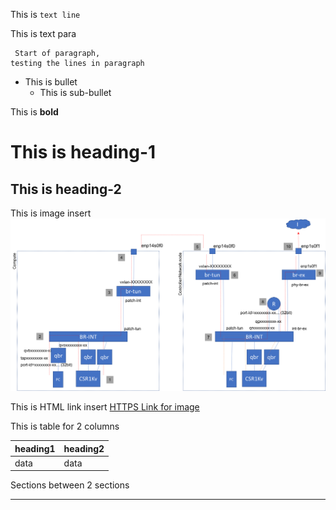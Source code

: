 This is `text line`

This is text para

```
 Start of paragraph, 
testing the lines in paragraph

```

* This is bullet
  * This is sub-bullet

This is **bold**

# This is heading-1

## This is heading-2

This is image insert
![image name if not present](https://github.com/userlerueda/LTRCLD-1451/blob/master/images/neutron-2.png)

This is HTML link insert
[HTTPS Link for image](https://github.com/userlerueda/LTRCLD-1451/blob/master/images/neutron-2.png)

This is table for 2 columns

|heading1|heading2|
|--------|--------|
|data|data|    

Sections between 2 sections

---

